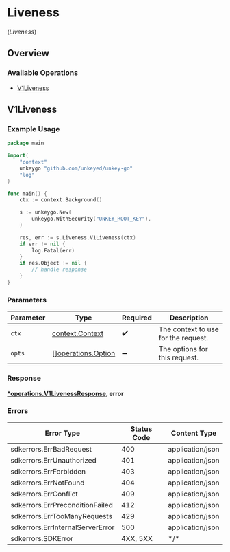 # Liveness
(*Liveness*)

## Overview

### Available Operations

* [V1Liveness](#v1liveness)

## V1Liveness

### Example Usage

```go
package main

import(
	"context"
	unkeygo "github.com/unkeyed/unkey-go"
	"log"
)

func main() {
    ctx := context.Background()

    s := unkeygo.New(
        unkeygo.WithSecurity("UNKEY_ROOT_KEY"),
    )

    res, err := s.Liveness.V1Liveness(ctx)
    if err != nil {
        log.Fatal(err)
    }
    if res.Object != nil {
        // handle response
    }
}
```

### Parameters

| Parameter                                                | Type                                                     | Required                                                 | Description                                              |
| -------------------------------------------------------- | -------------------------------------------------------- | -------------------------------------------------------- | -------------------------------------------------------- |
| `ctx`                                                    | [context.Context](https://pkg.go.dev/context#Context)    | :heavy_check_mark:                                       | The context to use for the request.                      |
| `opts`                                                   | [][operations.Option](../../models/operations/option.md) | :heavy_minus_sign:                                       | The options for this request.                            |

### Response

**[*operations.V1LivenessResponse](../../models/operations/v1livenessresponse.md), error**

### Errors

| Error Type                       | Status Code                      | Content Type                     |
| -------------------------------- | -------------------------------- | -------------------------------- |
| sdkerrors.ErrBadRequest          | 400                              | application/json                 |
| sdkerrors.ErrUnauthorized        | 401                              | application/json                 |
| sdkerrors.ErrForbidden           | 403                              | application/json                 |
| sdkerrors.ErrNotFound            | 404                              | application/json                 |
| sdkerrors.ErrConflict            | 409                              | application/json                 |
| sdkerrors.ErrPreconditionFailed  | 412                              | application/json                 |
| sdkerrors.ErrTooManyRequests     | 429                              | application/json                 |
| sdkerrors.ErrInternalServerError | 500                              | application/json                 |
| sdkerrors.SDKError               | 4XX, 5XX                         | \*/\*                            |